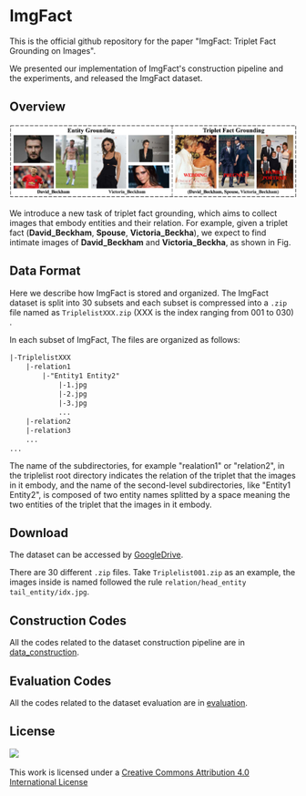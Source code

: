 # ImgFact

This is the official github repository for the paper "ImgFact: Triplet Fact Grounding on Images".

We presented our implementation of ImgFact's construction pipeline and the experiments, and released the ImgFact dataset.


## Overview

<img src="imgs/motivation.jpg"/>

We introduce a new task of triplet fact grounding, which aims to collect images that embody entities and their relation. For example, given a triplet fact (**David_Beckham**, **Spouse**, **Victoria_Beckha**), we expect to find intimate images of **David_Beckham** and **Victoria_Beckha**, as shown in Fig. 

## Data Format

Here we describe how ImgFact is stored and organized. The ImgFact dataset is split into 30 subsets and each subset is compressed into a `.zip` file named as `TriplelistXXX.zip` (XXX is the index ranging from 001 to 030) .

In each subset of ImgFact, The files are organized as follows:

    |-TriplelistXXX
        |-relation1
            |-"Entity1 Entity2"
                |-1.jpg
                |-2.jpg
                |-3.jpg
                ...
        |-relation2
        |-relation3
        ...
    ...

The name of the subdirectories, for example "realation1" or "relation2", in the triplelist root directory indicates the relation of the triplet that the images in it embody, and the name of the second-level subdirectories, like "Entity1 Entity2", is composed of two entity names splitted by a space meaning the two entities of the triplet that the images in it embody.

## Download
The dataset can be accessed by [GoogleDrive](https://drive.google.com/drive/folders/17MWnf1hQFuOLJ-8iIe0w7Culhy2DJBzE?usp=sharing).

There are 30 different `.zip` files. Take `Triplelist001.zip` as an example, the images inside is named followed the rule `relation/head_entity tail_entity/idx.jpg`.

## Construction Codes
All the codes related to the dataset construction pipeline are in [data_construction](https://github.com/kleinercubs/ImgFact/tree/main/dataset_construction).

## Evaluation Codes
All the codes related to the dataset evaluation are in [evaluation](https://github.com/kleinercubs/ImgFact/tree/main/evaluation).

## License
[![](https://i.creativecommons.org/l/by/4.0/88x31.png)](http://creativecommons.org/licenses/by/4.0/)

This work is licensed under a [Creative Commons Attribution 4.0 International License](http://creativecommons.org/licenses/by/4.0/)
